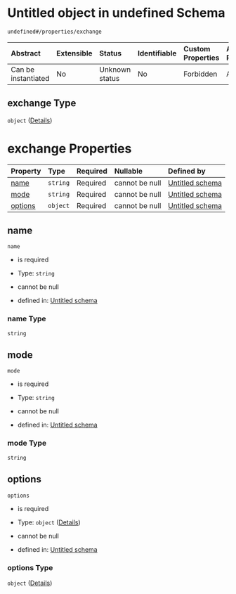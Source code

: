 # Untitled object in undefined Schema

```txt
undefined#/properties/exchange
```



| Abstract            | Extensible | Status         | Identifiable | Custom Properties | Additional Properties | Access Restrictions | Defined In                                                                  |
| :------------------ | :--------- | :------------- | :----------- | :---------------- | :-------------------- | :------------------ | :-------------------------------------------------------------------------- |
| Can be instantiated | No         | Unknown status | No           | Forbidden         | Allowed               | none                | [publisher.schema.json*](json/publisher.schema.json "open original schema") |

## exchange Type

`object` ([Details](publisher-properties-exchange.md))

# exchange Properties

| Property            | Type     | Required | Nullable       | Defined by                                                                                                                 |
| :------------------ | :------- | :------- | :------------- | :------------------------------------------------------------------------------------------------------------------------- |
| [name](#name)       | `string` | Required | cannot be null | [Untitled schema](publisher-properties-exchange-properties-name.md "undefined#/properties/exchange/properties/name")       |
| [mode](#mode)       | `string` | Required | cannot be null | [Untitled schema](publisher-properties-exchange-properties-mode.md "undefined#/properties/exchange/properties/mode")       |
| [options](#options) | `object` | Required | cannot be null | [Untitled schema](publisher-properties-exchange-properties-options.md "undefined#/properties/exchange/properties/options") |

## name



`name`

*   is required

*   Type: `string`

*   cannot be null

*   defined in: [Untitled schema](publisher-properties-exchange-properties-name.md "undefined#/properties/exchange/properties/name")

### name Type

`string`

## mode



`mode`

*   is required

*   Type: `string`

*   cannot be null

*   defined in: [Untitled schema](publisher-properties-exchange-properties-mode.md "undefined#/properties/exchange/properties/mode")

### mode Type

`string`

## options



`options`

*   is required

*   Type: `object` ([Details](publisher-properties-exchange-properties-options.md))

*   cannot be null

*   defined in: [Untitled schema](publisher-properties-exchange-properties-options.md "undefined#/properties/exchange/properties/options")

### options Type

`object` ([Details](publisher-properties-exchange-properties-options.md))
